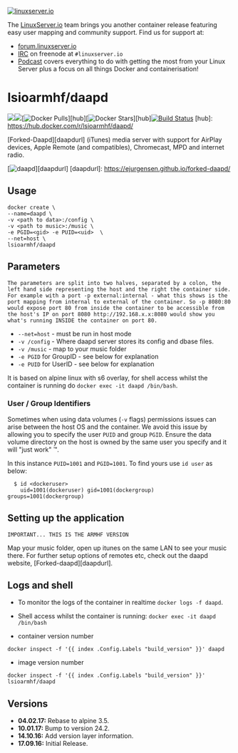 [linuxserverurl]: https://linuxserver.io
[forumurl]: https://forum.linuxserver.io
[ircurl]: https://www.linuxserver.io/irc/
[podcasturl]: https://www.linuxserver.io/podcast/

[![linuxserver.io](https://raw.githubusercontent.com/linuxserver/docker-templates/master/linuxserver.io/img/linuxserver_medium.png)][linuxserverurl]

The [LinuxServer.io][linuxserverurl] team brings you another container release featuring easy user mapping and community support. Find us for support at:
* [forum.linuxserver.io][forumurl]
* [IRC][ircurl] on freenode at `#linuxserver.io`
* [Podcast][podcasturl] covers everything to do with getting the most from your Linux Server plus a focus on all things Docker and containerisation!

# lsioarmhf/daapd
[![](https://images.microbadger.com/badges/version/lsioarmhf/daapd.svg)](https://microbadger.com/images/lsioarmhf/daapd "Get your own version badge on microbadger.com")[![](https://images.microbadger.com/badges/image/lsioarmhf/daapd.svg)](https://microbadger.com/images/lsioarmhf/daapd "Get your own image badge on microbadger.com")[![Docker Pulls](https://img.shields.io/docker/pulls/lsioarmhf/daapd.svg)][hub][![Docker Stars](https://img.shields.io/docker/stars/lsioarmhf/daapd.svg)][hub][![Build Status](http://jenkins.linuxserver.io:8080/buildStatus/icon?job=Dockers/LinuxServer.io-armhf/lsioarmhf-daapd)](http://jenkins.linuxserver.io:8080/job/Dockers/job/LinuxServer.io-armhf/job/lsioarmhf-daapd/)
[hub]: https://hub.docker.com/r/lsioarmhf/daapd/

[Forked-Daapd][daapdurl] (iTunes) media server with support for AirPlay devices, Apple Remote (and compatibles), Chromecast, MPD and internet radio.

[![daapd](https://raw.githubusercontent.com/linuxserver/beta-templates/master/lsiodev/img/daapd-git.png)][daapdurl]
[daapdurl]: https://ejurgensen.github.io/forked-daapd/

## Usage

```
docker create \
--name=daapd \
-v <path to data>:/config \
-v <path to music>:/music \
-e PGID=<gid> -e PUID=<uid>  \
--net=host \
lsioarmhf/daapd
```

## Parameters

`The parameters are split into two halves, separated by a colon, the left hand side representing the host and the right the container side. 
For example with a port -p external:internal - what this shows is the port mapping from internal to external of the container.
So -p 8080:80 would expose port 80 from inside the container to be accessible from the host's IP on port 8080
http://192.168.x.x:8080 would show you what's running INSIDE the container on port 80.`


* `--net=host` - must be run in host mode
* `-v /config` - Where daapd server stores its config and dbase files.
* `-v /music` - map to your music folder
* `-e PGID` for GroupID - see below for explanation
* `-e PUID` for UserID - see below for explanation

It is based on alpine linux with s6 overlay, for shell access whilst the container is running do `docker exec -it daapd /bin/bash`.

### User / Group Identifiers

Sometimes when using data volumes (`-v` flags) permissions issues can arise between the host OS and the container. We avoid this issue by allowing you to specify the user `PUID` and group `PGID`. Ensure the data volume directory on the host is owned by the same user you specify and it will "just work" ™.

In this instance `PUID=1001` and `PGID=1001`. To find yours use `id user` as below:

```
  $ id <dockeruser>
    uid=1001(dockeruser) gid=1001(dockergroup) groups=1001(dockergroup)
```

## Setting up the application 
`IMPORTANT... THIS IS THE ARMHF VERSION`

Map your music folder, open up itunes on the same LAN to see your music there.
For further setup options of remotes etc, check out the daapd website, [Forked-daapd][daapdurl].

## Logs and shell
* To monitor the logs of the container in realtime `docker logs -f daapd`.
* Shell access whilst the container is running: `docker exec -it daapd /bin/bash`

* container version number 

`docker inspect -f '{{ index .Config.Labels "build_version" }}' daapd`

* image version number

`docker inspect -f '{{ index .Config.Labels "build_version" }}' lsioarmhf/daapd`

## Versions

+ **04.02.17:** Rebase to alpine 3.5.
+ **10.01.17:** Bump to version 24.2.
+ **14.10.16:** Add version layer information.
+ **17.09.16:** Initial Release.
